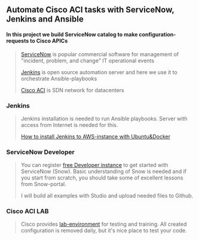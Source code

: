 
## Automate Cisco ACI tasks with ServiceNow, Jenkins and Ansible


#### In this project we build ServiceNow catalog to make configuration-requests to Cisco APICs

> [ServiceNow](https://en.wikipedia.org/wiki/ServiceNow) is popular commercial software for management of "incident, problem, and change" IT operational events 
>  
> [Jenkins](https://www.jenkins.io/) is open source automation server and here we use it to orchestrate Ansible-playbooks
> 
> [Cisco ACI](https://learningnetwork.cisco.com/s/article/what-is-cisco-aci-x) is SDN network for datacenters


### Jenkins
>
>Jenkins installation is needed to run Ansible playbooks.
>Server with access from Internet is needed for this.
>  
><a href= "https://esath.github.io/jenkins.html">How to install Jenkins to AWS-instance with Ubuntu&Docker</a>
>  

### ServiceNow Developer
>
>You can register <a href= "https://developer.servicenow.com/">free Developer instance</a> to get started with ServiceNow (Snow).
>Basic understanding of Snow is needed and if you start from scratch, you should take some of excellent lessons from Snow-portal.
>
>I will build all examples with Studio and upload needed files to Github.
>

### Cisco ACI LAB
>
>Cisco provides <a href="https://developer.cisco.com/site/sandbox"> lab-environment</a> for testing and training.
>All created configuration is removed daily, but it's nice place to test your code.
> 

